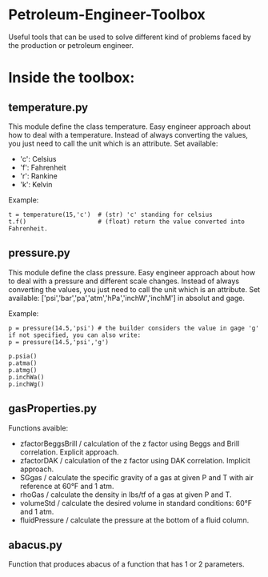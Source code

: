 # Petroleum-Engineer-Toolbox
Useful tools that can be used to solve different kind of problems faced by the production or petroleum engineer.

# Inside the toolbox:
## temperature.py

This module define the class temperature. Easy engineer approach about how to deal with a temperature.
Instead of always converting the values, you just need to call the unit which is an attribute. Set available:
- 'c': Celsius
- 'f': Fahrenheit
- 'r': Rankine
- 'k': Kelvin

Example: 
```
t = temperature(15,'c')  # (str) 'c' standing for celsius
t.f()                    # (float) return the value converted into Fahrenheit.
```

## pressure.py

This module define the class pressure. Easy engineer approach about how to deal with a pressure and different scale changes.
Instead of always converting the values, you just need to call the unit which is an attribute. Set available:
['psi','bar','pa','atm','hPa','inchW','inchM'] in absolut and gage.

Example:
````
p = pressure(14.5,'psi') # the builder considers the value in gage 'g' if not specified, you can also write:
p = pressure(14.5,'psi','g')

p.psia()
p.atma()
p.atmg()
p.inchWa()
p.inchWg()
````

## gasProperties.py

Functions avaible:
- zfactorBeggsBrill / calculation of the z factor using Beggs and Brill correlation. Explicit approach.
- zfactorDAK / calculation of the z factor using DAK correlation. Implicit approach.
- SGgas / calculate the specific gravity of a gas at given P and T with air reference at 60°F and 1 atm.
- rhoGas / calculate the density in lbs/tf of a gas at given P and T.
- volumeStd / calculate the desired volume in standard conditions: 60°F and 1 atm.
- fluidPressure / calculate the pressure at the bottom of a fluid column.

## abacus.py

Function that produces abacus of a function that has 1 or 2 parameters.
